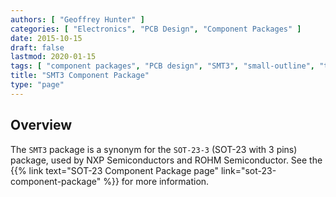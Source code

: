 ```yaml
---
authors: [ "Geoffrey Hunter" ]
categories: [ "Electronics", "PCB Design", "Component Packages" ]
date: 2015-10-15
draft: false
lastmod: 2020-01-15
tags: [ "component packages", "PCB design", "SMT3", "small-outline", "transistor", "SOT-23", "SOT-23-3", "NXP Semiconductors", "ROHM Semiconductor" ]
title: "SMT3 Component Package"
type: "page"
---
```


## Overview

The `SMT3` package is a synonym for the `SOT-23-3` (SOT-23 with 3 pins) package, used by NXP Semiconductors and ROHM Semiconductor. See the {{% link text="SOT-23 Component Package page" link="sot-23-component-package" %}} for more information.
